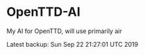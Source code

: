# OpenTTD-AI
My AI for OpenTTD, will use primarily air

Latest backup: Sun Sep 22 21:27:01 UTC 2019
